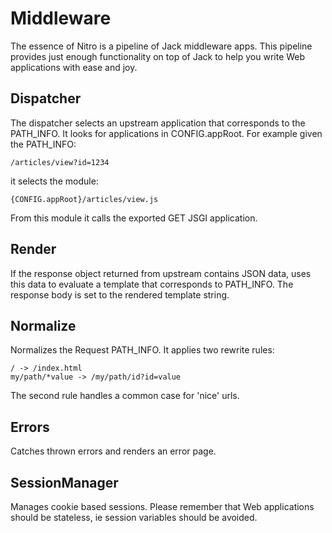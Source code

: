 Middleware
==========

The essence of Nitro is a pipeline of Jack middleware apps. This pipeline provides just enough functionality on top of Jack to help you write Web applications with ease and joy.


Dispatcher
----------

The dispatcher selects an upstream application that corresponds to the PATH_INFO. It looks for applications in CONFIG.appRoot. For example given the PATH_INFO:

    /articles/view?id=1234

it selects the module:

    {CONFIG.appRoot}/articles/view.js

From this module it calls the exported GET JSGI application.


Render
------

If the response object returned from upstream contains JSON data, uses this data to evaluate a template that corresponds to PATH_INFO. The response body is set to the rendered template string.


Normalize
---------

Normalizes the Request PATH_INFO. It applies two rewrite rules:

    / -> /index.html
    my/path/*value -> /my/path/id?id=value

The second rule handles a common case for 'nice' urls.


Errors
------

Catches thrown errors and renders an error page.


SessionManager
--------------

Manages cookie based sessions. Please remember that Web applications should be stateless, ie session variables should be avoided.

